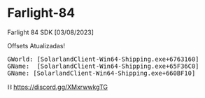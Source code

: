 # Farlight-84
Farlight 84 SDK [03/08/2023]

Offsets Atualizadas!
<pre>GWorld: [SolarlandClient-Win64-Shipping.exe+6763160]
GName:  [SolarlandClient-Win64-Shipping.exe+65F36C0]
GName: [SolarlandClient-Win64-Shipping.exe+660BF10]
</pre>


⛓ <a href="[https://www.youtube.com/watch?v=9-qgmsUUCK4](https://discord.gg/XMxrwwkgTG)" rel="nofollow">https://discord.gg/XMxrwwkgTG</a>
